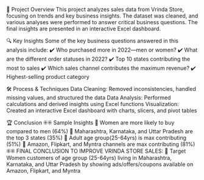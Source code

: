 📌 Project Overview
This project analyzes sales data from Vrinda Store, focusing on trends and key business insights. The dataset was cleaned, and various analyses were performed to answer critical business questions. The final insights are presented in an interactive Excel dashboard.

🔍 Key Insights
Some of the key business questions answered in this analysis include:
✔️ Who purchased more in 2022—men or women?
✔️ What are the different order statuses in 2022?
✔️ Top 10 states contributing the most to sales
✔️ Which sales channel contributes the maximum revenue?
✔️ Highest-selling product category

🛠️ Process & Techniques
Data Cleaning: Removed inconsistencies, handled missing values, and structured the data
Data Analysis: Performed calculations and derived insights using Excel functions
Visualization: Created an interactive Excel dashboard with charts, slicers, and pivot tables

🏆 Conclusion
⁜⁜ Sample Insights
	Women are more likely to buy compared to men (64%)
	Maharashtra, Karnataka, and Uttar Pradesh are the top 3 states (35%)
	Adult age group(25-64yrs) is max contributing (51%)
	Amazon, Flipkart, and Myntra channels are max contributing (81%)
⁜⁜ FINAL CONCLUSION TO IMPROVE VRINDA STORE SALES:
	Target Women customers of age group (25-64yrs) living in Maharashtra, Karnataka, and Uttar Pradesh by showing ads/offers/coupons available on Amazon, Flipkart, and Myntra

